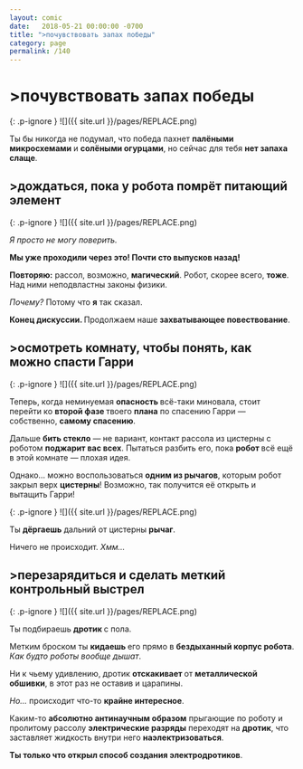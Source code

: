 ```yaml
---
layout: comic
date:   2018-05-21 00:00:00 -0700
title: ">почувствовать запах победы"
category: page
permalink: /140
---
```

# >почувствовать запах победы

{: .p-ignore }
![]({{ site.url }}/pages/REPLACE.png)

Ты бы никогда не подумал, что победа пахнет <strong>палёными микросхемами</strong> и <strong>солёными огурцами</strong>, но сейчас для тебя <strong>нет запаха слаще</strong>.

## >дождаться, пока у робота помрёт питающий элемент

{: .p-ignore }
![]({{ site.url }}/pages/REPLACE.png)

<em>Я просто не могу поверить.</em>

<strong>Мы уже проходили через это! Почти сто выпусков назад!</strong>

<strong>Повторяю:</strong> рассол, возможно, <strong>магический</strong>. Робот, скорее всего, <strong>тоже</strong>. Над ними неподвластны законы физики. 

<em>Почему?</em> Потому что <strong>я</strong> так сказал. 

<strong>Конец дискуссии. </strong>Продолжаем наше <strong>захватывающее повествование</strong>.

## >осмотреть комнату, чтобы понять, как можно спасти Гарри

{: .p-ignore }
![]({{ site.url }}/pages/REPLACE.png)

Теперь, когда неминуемая <strong>опасность </strong>всё-таки миновала, стоит перейти ко <strong>второй фазе </strong>твоего <strong>плана</strong> по спасению Гарри — собственно, <strong>самому спасению</strong>.

Дальше <strong>бить стекло</strong> — не вариант, контакт рассола из цистерны с роботом <strong>поджарит вас всех</strong>. Пытаться разбить его, пока <strong>робот </strong>всё ещё в этой комнате — плохая идея. 

Однако… можно воспользоваться <strong>одним из рычагов</strong>, которым робот закрыл верх <strong>цистерны</strong>! Возможно, так получится её открыть и вытащить Гарри!

{: .p-ignore }
![]({{ site.url }}/pages/REPLACE.png)

Ты <strong>дёргаешь</strong> дальний от цистерны <strong>рычаг</strong>. 

Ничего не происходит. <em>Хмм…</em>

## >перезарядиться и сделать меткий контрольный выстрел

{: .p-ignore }
![]({{ site.url }}/pages/REPLACE.png)

Ты подбираешь <strong>дротик </strong>с пола.

Метким броском ты <strong>кидаешь </strong>его прямо в <strong>бездыханный корпус робота</strong>. <em>Как будто роботы вообще дышат</em>.

Ни к чьему удивлению, дротик <strong>отскакивает </strong>от <strong>металлической обшивки</strong>, в этот раз не оставив и царапины.

<em>Но… </em>происходит что-то <strong>крайне интересное</strong>.

Каким-то <strong>абсолютно антинаучным образом</strong> прыгающие по роботу и пролитому рассолу <strong>электрические разряды</strong> переходят на <strong>дротик</strong>, что заставляет жидкость внутри него <strong>наэлектризоваться</strong>.

<strong>Ты только что открыл способ создания электродротиков</strong>.
